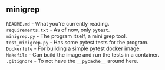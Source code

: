 ## minigrep

`README.md` - What you're currently reading.  
`requirements.txt` - As of now, only `pytest`.  
`minigrep.py` - The program itself, a mini grep tool.  
`test_minigrep.py` - Has some pytest tests for the program.  
`Dockerfile` - For building a simple pytest docker image.  
`Makefile` - Can build the image and run the tests in a container.  
`.gitignore` - To not have the `__pycache__` around here.  

